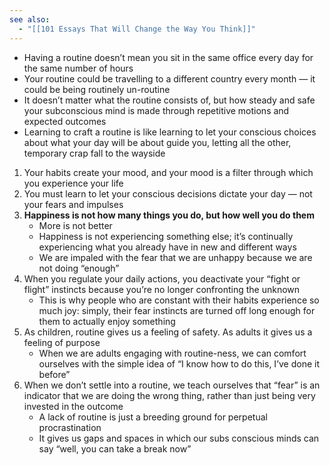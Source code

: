 ```yaml
---
see also:
  - "[[101 Essays That Will Change the Way You Think]]"
---
```


- Having a routine doesn’t mean you sit in the same office every day for the same number of hours
- Your routine could be travelling to a different country every month — it could be being routinely un-routine
- It doesn’t matter what the routine consists of, but how steady and safe your subconscious mind is made through repetitive motions and expected outcomes
- Learning to craft a routine is like learning to let your conscious choices about what your day will be about guide you, letting all the other, temporary crap fall to the wayside

1. Your habits create your mood, and your mood is a filter through which you experience your life
2. You must learn to let your conscious decisions dictate your day — not your fears and impulses
3. **Happiness is not how many things you do, but how well you do them**
   - More is not better
   - Happiness is not experiencing something else; it’s continually experiencing what you already have in new and different ways
   - We are impaled with the fear that we are unhappy because we are not doing “enough”
4. When you regulate your daily actions, you deactivate your “fight or flight” instincts because you’re no longer confronting the unknown
   - This is why people who are constant with their habits experience so much joy: simply, their fear instincts are turned off long enough for them to actually enjoy something
5. As children, routine gives us a feeling of safety. As adults it gives us a feeling of purpose
   - When we are adults engaging with routine-ness, we can comfort ourselves with the simple idea of “I know how to do this, I’ve done it before”
6. When we don’t settle into a routine, we teach ourselves that “fear” is an indicator that we are doing the wrong thing, rather than just being very invested in the outcome
   - A lack of routine is just a breeding ground for perpetual procrastination
   - It gives us gaps and spaces in which our subs conscious minds can say “well, you can take a break now”
